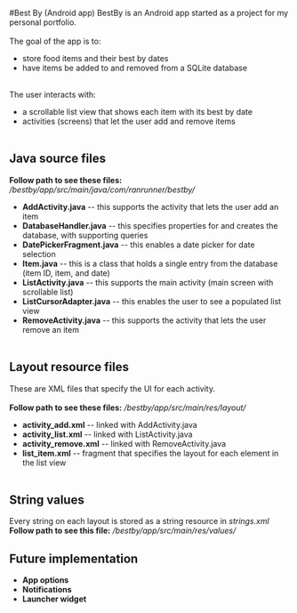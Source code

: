 #Best By (Android app)
BestBy is an Android app started as a project for my personal portfolio.<br /><br />
The goal of the app is to:<br />
* store food items and their best by dates
* have items be added to and removed from a SQLite database<br /><br />

The user interacts with:<br />
* a scrollable list view that shows each item with its best by date
* activities (screens) that let the user add and remove items<br /><br />

Java source files
-----------------
<b>Follow path to see these files:</b> <i>/bestby/app/src/main/java/com/ranrunner/bestby/</i>
* <b>AddActivity.java</b> -- this supports the activity that lets the user add an item
* <b>DatabaseHandler.java</b> -- this specifies properties for and creates the database, with supporting queries
* <b>DatePickerFragment.java</b> -- this enables a date picker for date selection
* <b>Item.java</b> -- this is a class that holds a single entry from the database (item ID, item, and date)
* <b>ListActivity.java</b> -- this supports the main activity (main screen with scrollable list)
* <b>ListCursorAdapter.java</b> -- this enables the user to see a populated list view
* <b>RemoveActivity.java</b> -- this supports the activity that lets the user remove an item<br /><br />

Layout resource files
---------------------
These are XML files that specify the UI for each activity.<br /> <br />
<b>Follow path to see these files:</b> <i>/bestby/app/src/main/res/layout/</i>
* <b>activity_add.xml</b> -- linked with AddActivity.java
* <b>activity_list.xml</b> -- linked with ListActivity.java
* <b>activity_remove.xml</b> -- linked with RemoveActivity.java
* <b>list_item.xml</b> -- fragment that specifies the layout for each element in the list view<br /><br />

String values
-------------
Every string on each layout is stored as a string resource in <i>strings.xml</i><br />
<b>Follow path to see this file:</b> <i>/bestby/app/src/main/res/values/</i>

Future implementation
---------------------
* <b>App options</b>
* <b>Notifications</b>
* <b>Launcher widget</b>
